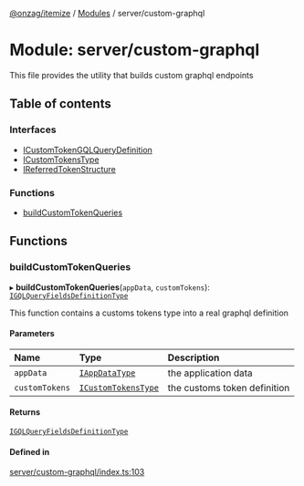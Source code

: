 [@onzag/itemize](../README.md) / [Modules](../modules.md) / server/custom-graphql

# Module: server/custom-graphql

This file provides the utility that builds custom graphql endpoints

## Table of contents

### Interfaces

- [ICustomTokenGQLQueryDefinition](../interfaces/server_custom_graphql.ICustomTokenGQLQueryDefinition.md)
- [ICustomTokensType](../interfaces/server_custom_graphql.ICustomTokensType.md)
- [IReferredTokenStructure](../interfaces/server_custom_graphql.IReferredTokenStructure.md)

### Functions

- [buildCustomTokenQueries](server_custom_graphql.md#buildcustomtokenqueries)

## Functions

### buildCustomTokenQueries

▸ **buildCustomTokenQueries**(`appData`, `customTokens`): [`IGQLQueryFieldsDefinitionType`](../interfaces/base_Root_gql.IGQLQueryFieldsDefinitionType.md)

This function contains a customs tokens type into a real
graphql definition

#### Parameters

| Name | Type | Description |
| :------ | :------ | :------ |
| `appData` | [`IAppDataType`](../interfaces/server.IAppDataType.md) | the application data |
| `customTokens` | [`ICustomTokensType`](../interfaces/server_custom_graphql.ICustomTokensType.md) | the customs token definition |

#### Returns

[`IGQLQueryFieldsDefinitionType`](../interfaces/base_Root_gql.IGQLQueryFieldsDefinitionType.md)

#### Defined in

[server/custom-graphql/index.ts:103](https://github.com/onzag/itemize/blob/5c2808d3/server/custom-graphql/index.ts#L103)
